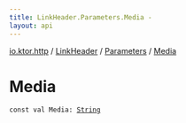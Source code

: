 ```yaml
---
title: LinkHeader.Parameters.Media - 
layout: api
---
```


<div class='api-docs-breadcrumbs'><a href="../../index.html">io.ktor.http</a> / <a href="../index.html">LinkHeader</a> / <a href="index.html">Parameters</a> / <a href="./-media.html">Media</a></div>

# Media

<div class="signature"><code><span class="keyword">const</span> <span class="keyword">val </span><span class="identifier">Media</span><span class="symbol">: </span><a href="https://kotlinlang.org/api/latest/jvm/stdlib/kotlin/-string/index.html"><span class="identifier">String</span></a></code></div>
